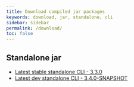 ```yaml
---
title: Download compiled jar packages
keywords: download, jar, standalone, cli
sidebar: sidebar
permalink: /download/
toc: false
---
```


## Standalone jar
* [Latest stable standalone CLI - 3.3.0](/archive/graphwalker-cli-3.3.0.jar)
* [Latest dev standalone CLI - 3.4.0-SNAPSHOT](/archive/graphwalker-cli-3.4.0-SNAPSHOT.jar)
